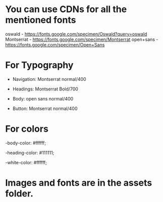 # You can use CDNs for all the mentioned fonts

oswald - https://fonts.google.com/specimen/Oswald?query=oswald
Montserrat - https://fonts.google.com/specimen/Montserrat
open+sans - https://fonts.google.com/specimen/Open+Sans


# For Typography

- Navigation: Montserrat normal/400

- Headings: Montserrat Bold/700

- Body: open sans normal/400

- Button: Montserrat normal/400


# For colors

-body-color: #ffffff;

-heading-color: #111111;

-white-color: #ffffff;


# Images and fonts are in the assets folder.

